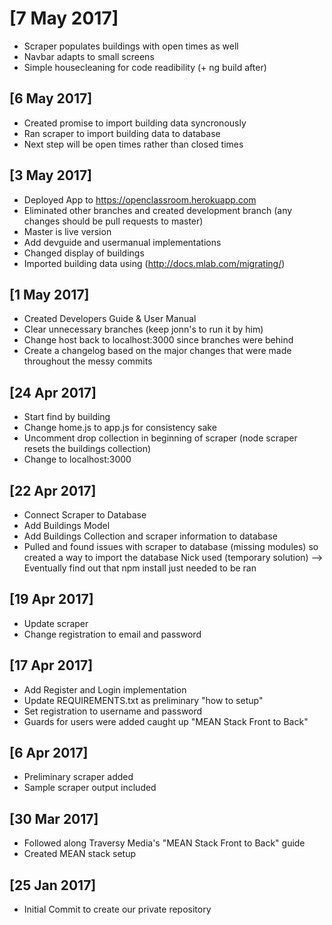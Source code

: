# [7 May 2017]
- Scraper populates buildings with open times as well
- Navbar adapts to small screens
- Simple housecleaning for code readibility (+ ng build after)

## [6 May 2017]
- Created promise to import building data syncronously
- Ran scraper to import building data to database
- Next step will be open times rather than closed times

## [3 May 2017]
- Deployed App to https://openclassroom.herokuapp.com
- Eliminated other branches and created development branch (any changes should be pull requests to master)
- Master is live version
- Add devguide and usermanual implementations
- Changed display of buildings
- Imported building data using (http://docs.mlab.com/migrating/)

## [1 May 2017]
- Created Developers Guide & User Manual
- Clear unnecessary branches (keep jonn's to run it by him)
- Change host back to localhost:3000 since branches were behind
- Create a changelog based on the major changes that were made throughout the messy commits

## [24 Apr 2017]
- Start find by building
- Change home.js to app.js for consistency sake
- Uncomment drop collection in beginning of scraper (node scraper resets the buildings collection)
- Change to localhost:3000

## [22 Apr 2017]
- Connect Scraper to Database
- Add Buildings Model
- Add Buildings Collection and scraper information to database
- Pulled and found issues with scraper to database (missing modules) so created a way to import the database Nick used (temporary solution) --> Eventually find out that npm install just needed to be ran

## [19 Apr 2017]
- Update scraper
- Change registration to email and password

## [17 Apr 2017]
- Add Register and Login implementation
- Update REQUIREMENTS.txt as preliminary "how to setup"
- Set registration to username and password
- Guards for users were added caught up "MEAN Stack Front to Back"

## [6 Apr 2017]
- Preliminary scraper added
- Sample scraper output included

## [30 Mar 2017]
- Followed along Traversy Media's  "MEAN Stack Front to Back" guide
- Created MEAN stack setup

## [25 Jan 2017]
- Initial Commit to create our private repository